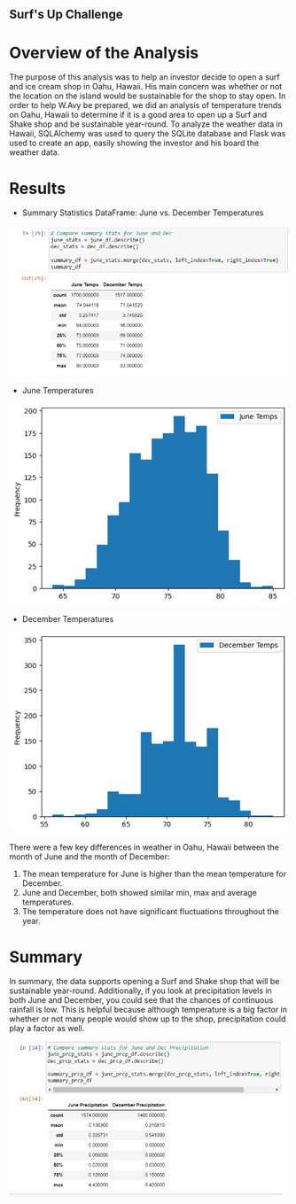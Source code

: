 ## Surf's Up Challenge
# Overview of the Analysis
The purpose of this analysis was to help an investor decide to open a surf and ice cream shop in Oahu, Hawaii. His main concern was whether or not the location on the island would be sustainable for the shop to stay open. In order to help W.Avy be prepared, we did an analysis of temperature trends on Oahu, Hawaii to determine if it is a good area to open up a Surf and Shake shop and be sustainable year-round. To analyze the weather data in Hawaii, SQLAlchemy was used to query the SQLite database and Flask was used to create an app, easily showing the investor and his board the weather data.

# Results

- Summary Statistics DataFrame: June vs. December Temperatures

![Alt text](Visuals/June_Dec_temp_stats.PNG)

- June Temperatures

![Alt text](Visuals/June_temp_graph.png)

- December Temperatures

![Alt text](Visuals/Dec_temp_graph.png)

There were a few key differences in weather in Oahu, Hawaii between the month of June and the month of December:
1. The mean temperature for June is higher than the mean temperature for December. 
2. June and December, both showed similar min, max and average temperatures.
3. The temperature does not have significant fluctuations throughout the year.

# Summary
In summary, the data supports opening a Surf and Shake shop that will be sustainable year-round. Additionally, if you look at precipitation levels in both June and December, you could see that the chances of continuous rainfall is low. This is helpful because although temperature is a big factor in whether or not many people would show up to the shop, precipitation could play a factor as well. 

![Alt text](Visuals/June_Dec_prcp_stats.PNG)